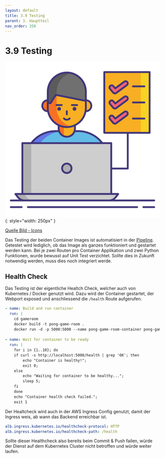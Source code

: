 ```yaml
---
layout: default
title: 3.9 Testing
parent: 3. Hauptteil
nav_order: 350
---
```


# 3.9 Testing

![Testing](../ressources/icons/testing.png){: style="width: 250px" }

[Quelle Bild - Icons](../anhang/600-quellen.html#64-icons)

Das Testing der beiden Container Images ist automatisiert in der [Pipeline](../einleitung/208-pipelines.html). Getestet wird lediglich, ob das Image als ganzes funktioniert und gestartet werden kann. Bei je zwei Routen pro Container Applikation und zwei Python Funktionen, wurde bewusst auf Unit Test verzichtet. Sollte dies in Zukunft notwendig werden, muss dies noch integriert werde.

## Health Check

Das Testing ist der eigentliche Healtch Check, welcher auch von Kubernetes / Docker genutzt wird. Dazu wird der Container gestartet, der Webport exposed und anschliessend die `/health` Route aufgerufen.

```yaml
- name: Build and run container
  run: |
    cd gameroom
    docker build -t pong-game-room .
    docker run -d -p 5000:5000 --name pong-game-room-container pong-game-room

- name: Wait for container to be ready
  run: |
    for i in {1..10}; do
    if curl -s http://localhost:5000/health | grep 'OK'; then
        echo "Container is healthy!";
        exit 0;
    else
        echo "Waiting for container to be healthy...";
        sleep 5;
    fi
    done
    echo "Container health check failed.";
    exit 1
```

Der Healtcheck wird auch in der AWS Ingress Config genutzt, damit der Ingress weis, ab wann das Backend erreichbar ist.

```yaml
alb.ingress.kubernetes.io/healthcheck-protocol: HTTP
alb.ingress.kubernetes.io/healthcheck-path: /health
```

Sollte dieser Healthcheck also bereits beim Commit & Push failen, würde der Dienst auf dem Kubernetes Cluster nicht betroffen und würde weiter laufen.
